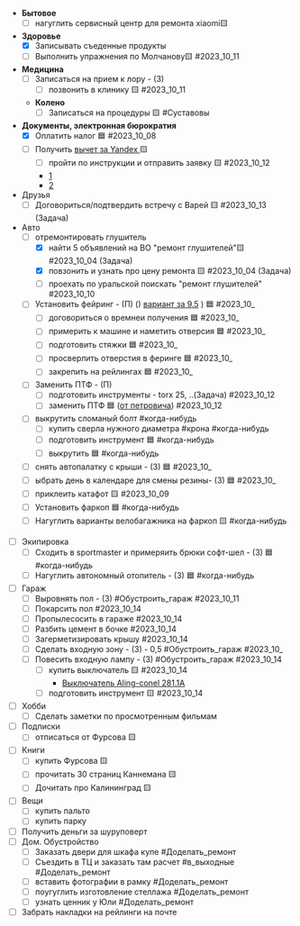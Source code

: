 

- **Бытовое**
	- [ ] нагуглить сервисный центр для ремонта xiaomi🟨 
- **Здоровье**
	- [x] Записывать съеденные продукты
	- [ ] Выполнить упражнения по Молчанову🟨  #2023_10_11
-  **Медицина** 
	- [ ] Записаться на прием к лору - (З) 
		- [ ] позвонить в клинику 🟨 #2023_10_11
	-  **Колено**
		- [ ] Записаться на процедуры 🟨 #Суставовы
- **Документы, электронная бюрократия**
	- [x] Оплатить налог 🟦 #2023_10_08
	- [ ] Получить [вычет за Yandex ](https://yandex.ru/support/praktikum/tax-deduction.html)🟨
		- [ ] пройти по инструкции и отправить заявку 🟨 #2023_10_12
		- [1](https://yandex.ru/legal/practicum_offer/)
		- [2](https://mail.google.com/mail/u/1/#search/%D1%87%D0%B5%D0%BA/WhctKKXHHczxdZWMSXQqSTjdnbMZzgCTZzxvKrkDDSnqnShZzLwCSLLbnDwFWcXGhGlmrFQ?projector=1&messagePartId=0.1) 
- Друзья 
	- [ ] Договориться/подтвердить встречу с Варей 🟨 #2023_10_13 (Задача)
- Авто
	- [ ] отремонтировать глушитель
		- [x] найти 5  объявлений на ВО "ремонт глушителей"🟨 #2023_10_04 (Задача)
		- [x] повзонить  и узнать про цену ремонта 🟨 #2023_10_04 (Задача)
		- [ ] проехать по уральской поискать "ремонт глушителей" #2023_10_10
	- [ ] Установить фейринг - (П) () [вариант за 9.5](https://www.rackworld.ru/catalog/aksessuary/feyring/feyring_yakima_windshields_40_100_sm/) ) 🟦 #2023_10_
		- [ ] договориться о времнеи получения 🟦 #2023_10_
		- [ ] примерить к машине и наметить отверсия 🟦 #2023_10_
		- [ ] подготовить стяжки 🟦 #2023_10_
		- [ ] просверлить отверстия в феринге 🟦 #2023_10_
		- [ ] закрепить на рейлингах 🟦 #2023_10_
	- [ ] Заменить ПТФ - (П)
		- [ ] подготовить инструменты - torx 25, ..(Задача) #2023_10_12
		- [ ] заменить ПТФ 🟦 ([от петровича](https://youtu.be/VgEtqgj1H_o?si=IlPLeXthQDyw14W3&t=463))  #2023_10_12
	- [ ] выкрутить сломаный болт #когда-нибудь
		- [ ] купить сверла нужного диаметра #крона #когда-нибудь
		- [ ] подготовить инструмент 🟦 #когда-нибудь
		- [ ] выкрутить 🟦 #когда-нибудь
	- [ ] снять автопалатку с крыши - (З) 🟦 #2023_10_
	- [ ] ыбрать день в календаре для смены резины- (З)  🟦 #2023_10_
	- [ ] приклеить катафот 🟨 #2023_10_09
	- [ ] Установить фаркоп  🟦 #когда-нибудь
	- [ ] Нагуглить варианты велобагажника на фаркоп 🟨 #когда-нибудь 
- [ ] Экипировка 
	- [ ] Сходить в sportmaster и примеряить брюки софт-шел - (З) 🟦 #когда-нибудь
	- [ ] Нагуглить автономный отопитель - (З) 🟦 #когда-нибудь
- [ ] Гараж
	- [ ] Выровнять пол - (З) #Обустроить_гараж #2023_10_11
	- [ ] Покарсить пол #2023_10_14
	- [ ] Пропылесосить в гараже #2023_10_14
	- [ ] Разбить цемент в бочке #2023_10_14
	- [ ] Загерметизировать крышу  #2023_10_14
	- [ ] Сделать входную зону - (З) - 0,5 #Обустроить_гараж  #2023_10_
	- [ ] Повесить входную лампу - (З)  #Обустроить_гараж  #2023_10_14
		- [ ] купить выключатель 🟨 #2023_10_14
			- [Выключатель Aling-conel 281.1A](https://petrovich.ru/catalog/252110323/633877/)
		- [ ] подготовить инcтрумент 🟨 #2023_10_14 
- [ ] Хобби
	- [ ] Сделать заметки по просмотренным фильмам
- [ ] Подписки
	- [ ] отписаться от Фурсова 🟨
- [ ] Книги 
	- [ ] купить Фурсова 🟨
	- [ ] прочитать 30 страниц Каннемана 🟨
	- [ ] Дочитать про Калининград  🟨
- [ ] Вещи
	- [ ] купить пальто
	- [ ] купить парку
- [ ] Получить деньги за шуруповерт
- [ ] Дом. Обустройство
	- [ ] Заказать двери для шкафа купе #Доделать_ремонт
	- [ ] Съездить в ТЦ и заказать там расчет #в_выходные #Доделать_ремонт
	- [ ] вставить фотографии в рамку #Доделать_ремонт
	- [ ] поугуглить изготовление стеллажа #Доделать_ремонт
	- [ ] узнать ценник у Юли #Доделать_ремонт
- [ ] Забрать накладки на рейлинги на почте
